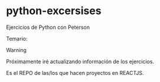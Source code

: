 # python-excersises


Ejercicios de Python con Peterson 

Temario:

> [!WARNING]
Próximamente iré actualizando 
información de los ejercicios.

Es el REPO de las/los que hacen proyectos en REACTJS.
